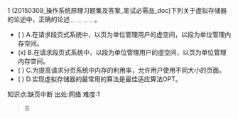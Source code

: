 1
(20150309_操作系统原理习题集及答案_笔试必需品_doc)下列关于虚拟存储器的论述中，正确的论述﹎﹎﹎﹎。
- ( ) A.在请求段页式系统中，以页为单位管理用户的虚空间，以段为单位管理内存空间。
- (x) B.在请求段页式系统中，以段为单位管理用户的虚空间，以页为单位管理内存空间。
- ( ) C.为提高请求分页系统中内存的利用率，允许用户使用不同大小的页面。
- ( ) D.实现虚拟存储器的最常用的算法是最佳适应算法OPT。

知识点:缺页中断
出处:网络
难度:1
> B

